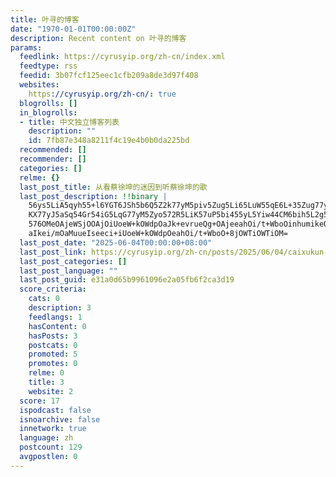 ```yaml
---
title: 叶寻的博客
date: "1970-01-01T00:00:00Z"
description: Recent content on 叶寻的博客
params:
  feedlink: https://cyrusyip.org/zh-cn/index.xml
  feedtype: rss
  feedid: 3b07fcf125eec1cfb209a8de3d97f408
  websites:
    https://cyrusyip.org/zh-cn/: true
  blogrolls: []
  in_blogrolls:
  - title: 中文独立博客列表
    description: ""
    id: 7fb87e348a8211f4c19e4b0b0da225bd
  recommended: []
  recommender: []
  categories: []
  relme: {}
  last_post_title: 从看蔡徐坤的迷因到听蔡徐坤的歌
  last_post_description: !!binary |
    56ys5LiA5qyh55+l6YGT6JSh5b6Q5Z2k77yM5piv5Zug5Li65LuW55qE6L+35Zug77yI5q
    KX77yJ5aSq54Gr54iG5LqG77yM5Zyo572R5LiK57uP5bi455yL5Yiw44CM6bih5L2g5aSq
    576OMeOAjeWSjOOAjOiUoeW+kOWdpOaJk+evrueQg+OAjeeahOi/t+WboOinhumikeOAgu
    aIkei/mOaMuueIseeci+iUoeW+kOWdpOeahOi/t+WboO+8jOWTiOWTiOM=
  last_post_date: "2025-06-04T00:00:00+08:00"
  last_post_link: https://cyrusyip.org/zh-cn/posts/2025/06/04/caixukun-meme-to-music/
  last_post_categories: []
  last_post_language: ""
  last_post_guid: e31a0d65b9961096e2a05fb6f2ca3d19
  score_criteria:
    cats: 0
    description: 3
    feedlangs: 1
    hasContent: 0
    hasPosts: 3
    postcats: 0
    promoted: 5
    promotes: 0
    relme: 0
    title: 3
    website: 2
  score: 17
  ispodcast: false
  isnoarchive: false
  innetwork: true
  language: zh
  postcount: 129
  avgpostlen: 0
---
```

